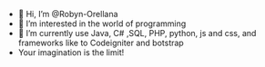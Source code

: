 - 👋 Hi, I’m @Robyn-Orellana
- 👀 I’m interested in the world of programming
- 🌱 I’m currently use Java, C# ,SQL, PHP, python, js and css, and frameworks like to Codeigniter and botstrap
- Your imagination is the limit!
